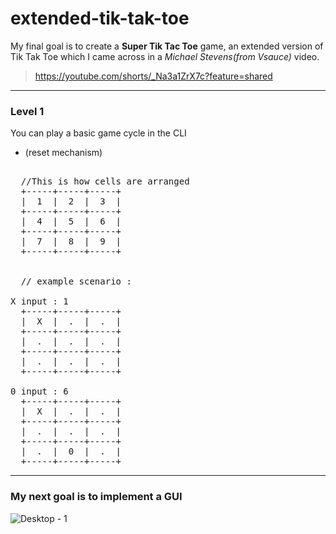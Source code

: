 # extended-tik-tak-toe
My final goal is to create a **Super Tik Tac Toe** game, an extended version of Tik Tak Toe which I came across in a *Michael Stevens(from Vsauce)* video.

> https://youtube.com/shorts/_Na3a1ZrX7c?feature=shared

---

### Level 1
You can play a basic game cycle in the CLI 
- (reset mechanism)

<pre> 
  //This is how cells are arranged
  +-----+-----+-----+ 
  |  1  |  2  |  3  | 
  +-----+-----+-----+ 
  |  4  |  5  |  6  |  
  +-----+-----+-----+ 
  |  7  |  8  |  9  | 
  +-----+-----+-----+ 
  

  // example scenario :
  
X input : 1
  +-----+-----+-----+ 
  |  X  |  .  |  .  | 
  +-----+-----+-----+ 
  |  .  |  .  |  .  | 
  +-----+-----+-----+ 
  |  .  |  .  |  .  | 
  +-----+-----+-----+ 

0 input : 6 
  +-----+-----+-----+ 
  |  X  |  .  |  .  | 
  +-----+-----+-----+ 
  |  .  |  .  |  .  | 
  +-----+-----+-----+ 
  |  .  |  0  |  .  | 
  +-----+-----+-----+ 
</pre>

---

### My next goal is to implement a GUI

![Desktop - 1](https://github.com/sasmithaK/extended-tik-tak-toe/assets/73338956/2fc87cb4-4ebe-4fae-b6e8-c12e456bcafc)
